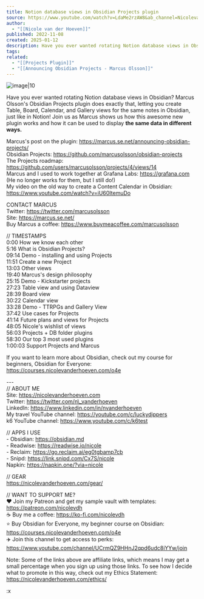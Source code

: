```yaml
---
title: Notion database views in Obsidian Projects plugin
source: https://www.youtube.com/watch?v=LdaMe2rzAW8&ab_channel=NicolevanderHoeven
author:
  - "[[Nicole van der Hoeven]]"
published: 2022-11-08
created: 2025-01-12
description: Have you ever wanted rotating Notion database views in Obsidian? Marcus Olsson's Obsidian Projects plugin does exactly that, letting you create Table, Board, Calendar, and Gallery views for the same n
tags: 
related:
  - "[[Projects Plugin]]"
  - "[[Announcing Obsidian Projects - Marcus Olsson]]"
---
```

![image|10](https://www.youtube.com/watch?v=LdaMe2rzAW8)  

Have you ever wanted rotating Notion database views in Obsidian? Marcus Olsson's Obsidian Projects plugin does exactly that, letting you create Table, Board, Calendar, and Gallery views for the same notes in Obsidian, just like in Notion! Join us as Marcus shows us how this awesome new plugin works and how it can be used to display **the same data in different ways.**  
  
Marcus's post on the plugin: https://marcus.se.net/announcing-obsidian-projects/  
Obsidian Projects: https://github.com/marcusolsson/obsidian-projects  
The Projects roadmap: https://github.com/users/marcusolsson/projects/4/views/14  
Marcus and I used to work together at Grafana Labs: https://grafana.com (He no longer works for them, but I still do!)  
My video on the old way to create a Content Calendar in Obsidian: https://www.youtube.com/watch?v=iU60ItemuDo  
  
CONTACT MARCUS  
Twitter: https://twitter.com/marcusolsson  
Site: https://marcus.se.net/  
Buy Marcus a coffee: https://www.buymeacoffee.com/marcusolsson  
  
// TIMESTAMPS  
0:00 How we know each other  
5:16 What is Obsidian Projects?  
09:14 Demo - installing and using Projects  
11:51 Create a new Project  
13:03 Other views  
19:40 Marcus's design philosophy  
25:15 Demo - Kickstarter projects  
27:23 Table view and using Dataview  
28:39 Board view  
30:22 Calendar view  
33:28 Demo - TTRPGs and Gallery View  
37:42 Use cases for Projects  
41:14 Future plans and views for Projects  
48:05 Nicole's wishlist of views  
56:03 Projects + DB folder plugins  
58:30 Our top 3 most used plugins  
1:00:03 Support Projects and Marcus  
  
If you want to learn more about Obsidian, check out my course for beginners, Obsidian for Everyone: https://courses.nicolevanderhoeven.com/o4e  
  
\---  
// ABOUT ME  
Site: https://nicolevanderhoeven.com  
Twitter: https://twitter.com/n\_vanderhoeven  
LinkedIn: https://www.linkedin.com/in/nvanderhoeven  
My travel YouTube channel: https://youtube.com/c/luckydippers  
k6 YouTube channel: https://www.youtube.com/c/k6test  
  
// APPS I USE  
\- Obsidian: https://obsidian.md  
\- Readwise: https://readwise.io/nicole  
\- Reclaim: https://go.reclaim.ai/eg0tgbamp7cb  
\- Snipd: https://link.snipd.com/Cx7S/nicole  
Napkin: https://napkin.one/?via=nicole  
  
// GEAR  
https://nicolevanderhoeven.com/gear/  
  
// WANT TO SUPPORT ME?  
❤️ Join my Patreon and get my sample vault with templates: https://patreon.com/nicolevdh  
☕ Buy me a coffee: https://ko-fi.com/nicolevdh  
⭐ Buy Obsidian for Everyone, my beginner course on Obsidian: https://courses.nicolevanderhoeven.com/o4e  
✈️ Join this channel to get access to perks:  
https://www.youtube.com/channel/UCrmQZ9HHnJ2qpd6udc8iYYw/join  
  
  
Note: Some of the links above are affiliate links, which means I may get a small percentage when you sign up using those links. To see how I decide what to promote in this way, check out my Ethics Statement: https://nicolevanderhoeven.com/ethics/

:x